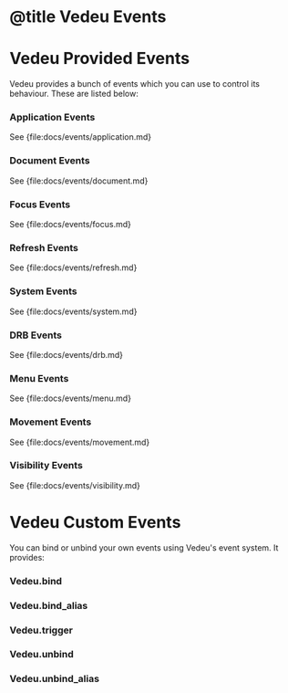 # @title Vedeu Events

# Vedeu Provided Events

Vedeu provides a bunch of events which you can use to control its
behaviour. These are listed below:

### Application Events
See {file:docs/events/application.md}

### Document Events
See {file:docs/events/document.md}

### Focus Events
See {file:docs/events/focus.md}

### Refresh Events
See {file:docs/events/refresh.md}

### System Events
See {file:docs/events/system.md}

### DRB Events
See {file:docs/events/drb.md}

### Menu Events
See {file:docs/events/menu.md}

### Movement Events
See {file:docs/events/movement.md}

### Visibility Events
See {file:docs/events/visibility.md}

# Vedeu Custom Events

You can bind or unbind your own events using Vedeu's event system. It
provides:

### Vedeu.bind
### Vedeu.bind_alias
### Vedeu.trigger
### Vedeu.unbind
### Vedeu.unbind_alias
